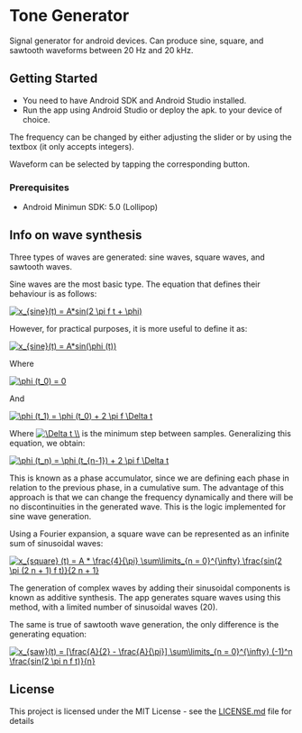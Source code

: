 # Tone Generator

Signal generator for android devices. Can produce sine, square, and sawtooth
waveforms between 20 Hz and 20 kHz.

## Getting Started

* You need to have Android SDK and Android Studio installed.
* Run the app using Android Studio or deploy the apk. to your device of choice.

The frequency can be changed by either adjusting the slider or by using the textbox (it only accepts
integers).

Waveform can be selected by tapping the corresponding button.

### Prerequisites

* Android Minimun SDK: 5.0 (Lollipop)

## Info on wave synthesis

Three types of waves are generated: sine waves, square waves, and sawtooth waves.

Sine waves are the most basic type. The equation that defines their behaviour
is as follows:

<a href="https://www.codecogs.com/eqnedit.php?latex=x_{sine}(t)&space;=&space;A*sin(2&space;\pi&space;f&space;t&space;&plus;&space;\phi)" target="_blank"><img src="https://latex.codecogs.com/gif.latex?x_{sine}(t)&space;=&space;A*sin(2&space;\pi&space;f&space;t&space;&plus;&space;\phi)" title="x_{sine}(t) = A*sin(2 \pi f t + \phi)" /></a>

However, for practical purposes, it is more useful to define it as:

<a href="https://www.codecogs.com/eqnedit.php?latex=x_{sine}(t)&space;=&space;A*sin(\phi&space;(t))" target="_blank"><img src="https://latex.codecogs.com/gif.latex?x_{sine}(t)&space;=&space;A*sin(\phi&space;(t))" title="x_{sine}(t) = A*sin(\phi (t))" /></a>

Where

<a href="https://www.codecogs.com/eqnedit.php?latex=\phi&space;(t_0)&space;=&space;0" target="_blank"><img src="https://latex.codecogs.com/gif.latex?\phi&space;(t_0)&space;=&space;0" title="\phi (t_0) = 0" /></a>

And

<a href="https://www.codecogs.com/eqnedit.php?latex=\phi&space;(t_1)&space;=&space;\phi&space;(t_0)&space;&plus;&space;2&space;\pi&space;f&space;\Delta&space;t" target="_blank"><img src="https://latex.codecogs.com/gif.latex?\phi&space;(t_1)&space;=&space;\phi&space;(t_0)&space;&plus;&space;2&space;\pi&space;f&space;\Delta&space;t" title="\phi (t_1) = \phi (t_0) + 2 \pi f \Delta t" /></a>

Where <a href="https://www.codecogs.com/eqnedit.php?latex=\Delta&space;t&space;\\" target="_blank"><img src="https://latex.codecogs.com/gif.latex?\Delta&space;t&space;\\" title="\Delta t \\" /></a>
is the minimum step between samples. Generalizing this equation, we obtain:

<a href="https://www.codecogs.com/eqnedit.php?latex=\phi&space;(t_n)&space;=&space;\phi&space;(t_{n-1})&space;&plus;&space;2&space;\pi&space;f&space;\Delta&space;t" target="_blank"><img src="https://latex.codecogs.com/gif.latex?\phi&space;(t_n)&space;=&space;\phi&space;(t_{n-1})&space;&plus;&space;2&space;\pi&space;f&space;\Delta&space;t" title="\phi (t_n) = \phi (t_{n-1}) + 2 \pi f \Delta t" /></a>

This is known as a phase accumulator, since we are defining each phase
in relation to the previous phase, in a cumulative sum. The advantage of this approach
is that we can change the frequency dynamically and there will be no discontinuities in the generated
wave. This is the logic implemented for sine wave generation.

Using a Fourier expansion, a square wave can be represented as an infinite sum
of sinusoidal waves:

<a href="https://www.codecogs.com/eqnedit.php?latex=x_{square}(t)&space;=&space;A&space;*&space;\frac{4}{\pi}&space;\sum\limits_{n&space;=&space;0}^{\infty}&space;\frac{sin(2&space;\pi&space;(2&space;n&space;&plus;&space;1)&space;f&space;t)}{2&space;n&space;&plus;&space;1}" target="_blank"><img src="https://latex.codecogs.com/gif.latex?x_{square}(t)&space;=&space;A&space;*&space;\frac{4}{\pi}&space;\sum\limits_{n&space;=&space;0}^{\infty}&space;\frac{sin(2&space;\pi&space;(2&space;n&space;&plus;&space;1)&space;f&space;t)}{2&space;n&space;&plus;&space;1}" title="x_{square} (t) = A * \frac{4}{\pi} \sum\limits_{n = 0}^{\infty} \frac{sin(2 \pi (2 n + 1) f t)}{2 n + 1}" /></a>

The generation of complex waves by adding their sinusoidal components is known as
additive synthesis. The app generates square waves using this method, with a limited number of
sinusoidal waves (20).

The same is true of sawtooth wave generation, the only difference is the generating equation:

<a href="https://www.codecogs.com/eqnedit.php?latex=x_{saw}(t)&space;=&space;[\frac{A}{2}&space;-&space;\frac{A}{\pi}]&space;\sum\limits_{n&space;=&space;0}^{\infty}&space;(-1)^n&space;\frac{sin(2&space;\pi&space;n&space;f&space;t)}{n}" target="_blank"><img src="https://latex.codecogs.com/gif.latex?x_{saw}(t)&space;=&space;[\frac{A}{2}&space;-&space;\frac{A}{\pi}]&space;\sum\limits_{n&space;=&space;0}^{\infty}&space;(-1)^n&space;\frac{sin(2&space;\pi&space;n&space;f&space;t)}{n}" title="x_{saw}(t) = [\frac{A}{2} - \frac{A}{\pi}] \sum\limits_{n = 0}^{\infty} (-1)^n \frac{sin(2 \pi n f t)}{n}" /></a>


## License

This project is licensed under the MIT License - see the [LICENSE.md](LICENSE.md) file for details

